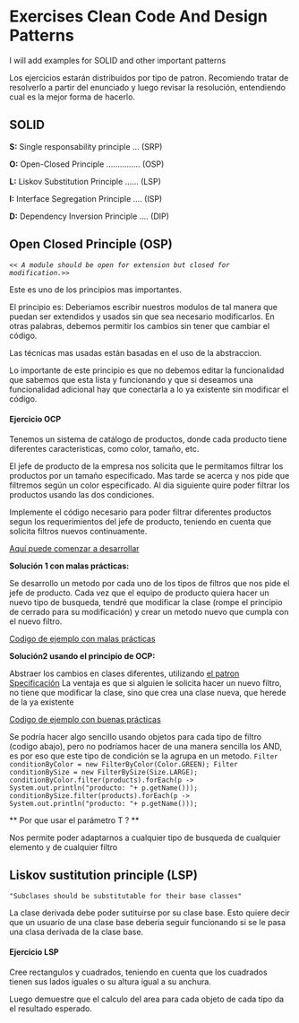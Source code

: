 # Exercises Clean Code And Design Patterns
I will add examples for SOLID  and other important patterns

Los ejercicios estarán distribuidos por tipo de patron. Recomiendo tratar de resolverlo a partir del enunciado y luego 
revisar la resolución, entendiendo cual es la mejor forma de hacerlo.
 
## SOLID
**S:** Single responsability principle ... (SRP)

**O:** Open-Closed Principle ............... (OSP)  
 
**L:** Liskov Substitution Principle ...... (LSP)

**I:** Interface Segregation Principle .... (ISP)

**D:** Dependency Inversion Principle .... (DIP)

## Open Closed Principle (OSP)
_`<< A module should be open for extension but closed for modification.>>`_

Este es uno de los principios mas importantes.

El principio es: Deberiamos escribir nuestros modulos de tal manera que puedan ser extendidos y usados sin que sea necesario modificarlos. En otras palabras, debemos permitir los cambios sin tener que cambiar el código.

Las técnicas mas usadas están basadas en  el uso de la abstraccion.

Lo importante de este principio es que no debemos editar la funcionalidad que sabemos que esta lista y funcionando y que si deseamos una funcionalidad adicional hay que conectarla a lo ya existente sin modificar el código.

#### Ejercicio OCP 
Tenemos un sistema de catálogo de productos, donde cada producto tiene diferentes caracteristicas, como color,
 tamaño, etc. 
 
 El jefe de producto de la empresa nos solicita que le permitamos filtrar los productos por un tamaño especificado.
 Mas tarde se acerca y nos pide que filtremos según un color especificado.
 Al dia siguiente quire poder filtrar los productos usando las dos condiciones.
 
 Implemente el código necesario para poder filtrar diferentes productos segun los requerimientos del jefe de producto, 
 teniendo en cuenta que solicita filtros nuevos continuamente.

[Aquí puede comenzar a desarrollar](https://github.com/yaninagm/ExercisesCleanCodeAndDesignPatterns/blob/master/src/main/java/com/example/demo/openClosedPrinciple/ownResolution)


**Solución 1 con malas prácticas:**

Se desarrollo un metodo por cada uno de los tipos de filtros que nos pide el jefe de producto.
Cada vez que el equipo de producto quiera hacer un nuevo tipo de busqueda, tendré que modificar la clase (rompe el principio de cerrado para su modificación) y crear un metodo nuevo que cumpla con el nuevo filtro.


[Codigo de ejemplo con malas prácticas](https://github.com/yaninagm/ExercisesCleanCodeAndDesignPatterns/blob/master/src/main/java/com/example/demo/openClosedPrinciple/wrongPractice)

**Solución2 usando el principio de OCP:**

Abstraer los cambios en clases diferentes, utilizando [ el patron Specificación](https://en.wikipedia.org/wiki/Specification_pattern)
La ventaja es que si alguien le solicita hacer un nuevo filtro, no tiene que modificar la clase, sino que crea una clase nueva, que herede de la ya existente

[Codigo de ejemplo con buenas prácticas](https://github.com/yaninagm/ExercisesCleanCodeAndDesignPatterns/blob/master/src/main/java/com/example/demo/openClosedPrinciple/goodPractice)

Se podría hacer algo sencillo usando objetos para cada tipo de filtro (codigo abajo), pero no podríamos hacer de una manera sencilla los AND, es por eso que este tipo de condición se la agrupa en un metodo.
`Filter conditionByColor = new FilterByColor(Color.GREEN);
 		Filter conditionBySize = new FilterBySize(Size.LARGE);
 		conditionByColor.filter(products).forEach(p -> System.out.println("producto: "+ p.getName()));
 		conditionBySize.filter(products).forEach(p -> System.out.println("producto: "+ p.getName()));`
 		
 ** Por que usar el parámetro T ? **
 
 Nos permite poder adaptarnos a cualquier tipo de busqueda de cualquier elemento y de cualquier filtro
 
 ## Liskov sustitution principle (LSP)
 
`"Subclases should be substitutable for their base classes"`
 
 La clase derivada debe poder sutituirse por su clase base. Esto quiere decir que un usuario de una clase base deberia 
 seguir funcionando si se le pasa una clasa derivada de la clase base.
 
 
 #### Ejercicio LSP
 
 Cree rectangulos y cuadrados, teniendo en cuenta que los cuadrados tienen sus lados iguales o su altura igual a su anchura.
 
 Luego demuestre que el calculo del area para cada objeto de cada tipo da el resultado esperado.